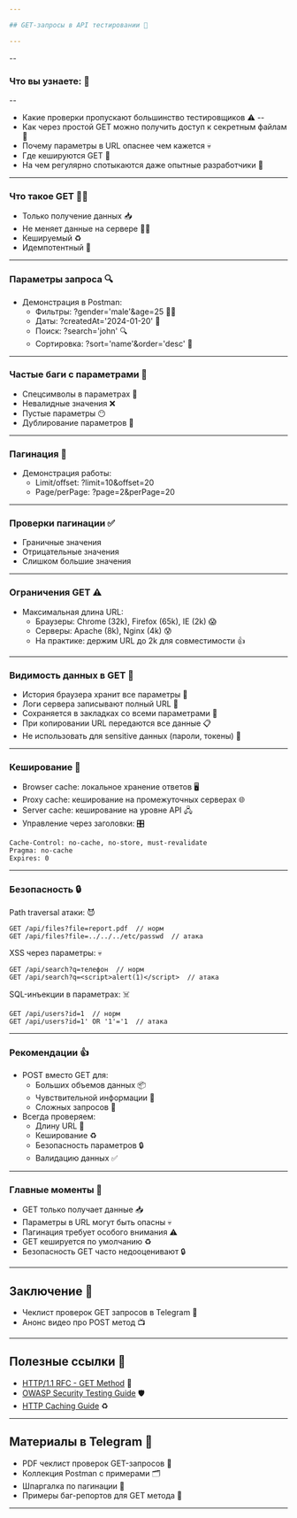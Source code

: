 ```yaml
---

## GET-запросы в API тестировании 🚀

--- 
```

--
### Что вы узнаете: 🤔

--
- Какие проверки пропускают большинство тестировщиков ⚠️
--
- Как через простой GET можно получить доступ к секретным файлам 🔐
- Почему параметры в URL опаснее чем кажется 💀
- Где кешируются GET 💾
- На чем регулярно спотыкаются даже опытные разработчики 🤕

---

### Что такое GET 🤷‍♂️

- Только получение данных 📥
- Не меняет данные на сервере 🙅‍♂️
- Кешируемый ♻️
- Идемпотентный 🔂

---

### Параметры запроса 🔍

- Демонстрация в Postman:
  - Фильтры: ?gender='male'&age=25 🕵️‍♂️
  - Даты: ?createdAt='2024-01-20' 📅
  - Поиск: ?search='john' 🔍
  - Сортировка: ?sort='name'&order='desc' 🔽

---

### Частые баги с параметрами 🐞

- Спецсимволы в параметрах 🤪
- Невалидные значения ❌ 
- Пустые параметры 😶
- Дублирование параметров 🤕

---

### Пагинация 📜

- Демонстрация работы:
  - Limit/offset: ?limit=10&offset=20
  - Page/perPage: ?page=2&perPage=20

--- 

### Проверки пагинации ✅

- Граничные значения
- Отрицательные значения  
- Слишком большие значения

---

### Ограничения GET ⚠️

- Максимальная длина URL:
  - Браузеры: Chrome (32k), Firefox (65k), IE (2k) 😱
  - Серверы: Apache (8k), Nginx (4k) 😰
  - На практике: держим URL до 2k для совместимости 👍

---

### Видимость данных в GET 👀

- История браузера хранит все параметры 📜
- Логи сервера записывают полный URL 📝
- Сохраняется в закладках со всеми параметрами 🔖
- При копировании URL передаются все данные 📋
- Не использовать для sensitive данных (пароли, токены) 🙊

---

### Кеширование 💾

- Browser cache: локальное хранение ответов 🖥️
- Proxy cache: кеширование на промежуточных серверах 🌐
- Server cache: кеширование на уровне API 🖧
- Управление через заголовки: 🎛️

```
Cache-Control: no-cache, no-store, must-revalidate
Pragma: no-cache 
Expires: 0
```

---

### Безопасность 🔒

Path traversal атаки: 😈
```
GET /api/files?file=report.pdf  // норм
GET /api/files?file=../../../etc/passwd  // атака 
```

XSS через параметры: 💀 
```
GET /api/search?q=телефон  // норм
GET /api/search?q=<script>alert(1)</script>  // атака
```

SQL-инъекции в параметрах: ☠️
```  
GET /api/users?id=1  // норм
GET /api/users?id=1' OR '1'='1  // атака
```

---

### Рекомендации 👍

- POST вместо GET для:
  - Больших объемов данных 📦
  - Чувствительной информации 🔐
  - Сложных запросов 🤯
- Всегда проверяем:
  - Длину URL 📏
  - Кеширование ♻️
  - Безопасность параметров 🔒
  - Валидацию данных ✅

---

### Главные моменты 🎯

- GET только получает данные 📥
- Параметры в URL могут быть опасны 💀
- Пагинация требует особого внимания ⚠️
- GET кешируется по умолчанию ♻️
- Безопасность GET часто недооценивают 🔒

---

## Заключение 🎉

- Чеклист проверок GET запросов в Telegram 📝
- Анонс видео про POST метод 📺

---

## Полезные ссылки 🔗

- [HTTP/1.1 RFC - GET Method](https://tools.ietf.org/html/rfc7231#section-4.3.1) 📖
- [OWASP Security Testing Guide](https://owasp.org/www-project-web-security-testing-guide/) 🛡️
- [HTTP Caching Guide](https://developer.mozilla.org/en-US/docs/Web/HTTP/Caching) ♻️

--- 

## Материалы в Telegram 📨

- PDF чеклист проверок GET-запросов 📄
- Коллекция Postman с примерами 🗂️
- Шпаргалка по пагинации 📜
- Примеры баг-репортов для GET метода 🐞

---

